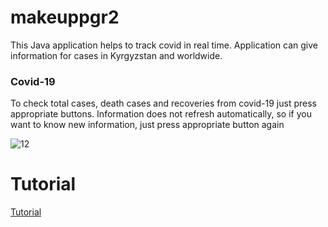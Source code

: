 # makeuppgr2
This Java application helps to track covid  in real time. Application can give information for cases in Kyrgyzstan and worldwide.
### Covid-19
To check total cases, death cases and recoveries from covid-19 just press appropriate buttons.
Information does not refresh automatically, so if you want to know new information, just press appropriate button again
<br>

![12](https://user-images.githubusercontent.com/57888663/120248153-bbf51100-c27e-11eb-8002-5a4e2e03728e.PNG)


# Tutorial 
[Tutorial](https://github.com/kaydurgu/makeuppgr2/blob/master/tutorial.md)
